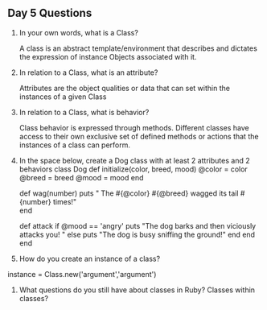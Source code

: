 ## Day 5 Questions

1. In your own words, what is a Class?

    A class is an abstract template/environment that describes and dictates the expression of instance Objects associated with it.

1. In relation to a Class, what is an attribute?

    Attributes are the object qualities or data that can set within the instances of a given Class

1. In relation to a Class, what is behavior?

    Class behavior is expressed through methods. Different classes have access to their own exclusive set of defined methods or actions that the instances of a class can perform.


1. In the space below, create a Dog class with at least 2 attributes and 2 behaviors
  class Dog
    def initialize(color, breed, mood)
      @color = color
      @breed = breed
      @mood = mood
    end

    def wag(number)
      puts " The #{@color} #{@breed} wagged its tail #{number} times!"  
    end

    def attack
      if @mood == 'angry'
        puts "The dog barks and then viciously attacks you! "
      else
        puts "The dog is busy sniffing the ground!"
      end
    end
  end


1. How do you create an instance of a class?

  instance = Class.new('argument','argument')

1. What questions do you still have about classes in Ruby?
 Classes within classes?
